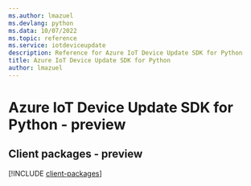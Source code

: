 ```yaml
---
ms.author: lmazuel
ms.devlang: python
ms.data: 10/07/2022
ms.topic: reference
ms.service: iotdeviceupdate
description: Reference for Azure IoT Device Update SDK for Python
title: Azure IoT Device Update SDK for Python
author: lmazuel
---
```

# Azure IoT Device Update SDK for Python - preview

## Client packages - preview
[!INCLUDE [client-packages](iot-device-update-client-index.md)]